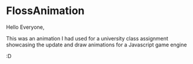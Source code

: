 # FlossAnimation

Hello Everyone,
 
This was an animation I had used for a university class assignment showcasing the update and draw animations for a Javascript game engine

:D 